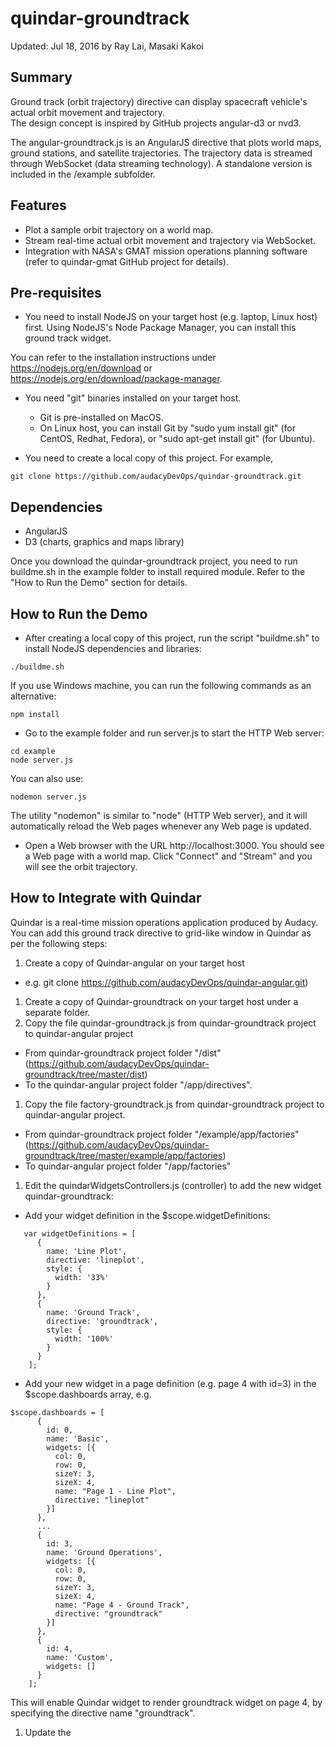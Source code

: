 # quindar-groundtrack
Updated: Jul 18, 2016 by Ray Lai, Masaki Kakoi

## Summary
Ground track (orbit trajectory) directive can display spacecraft vehicle's actual orbit movement and trajectory.  
The design concept is inspired by GitHub projects angular-d3 or nvd3.

The angular-groundtrack.js is an AngularJS directive that plots world maps, ground stations, 
and satellite trajectories.  The trajectory data is streamed through WebSocket (data streaming technology).
A standalone version is included in the /example subfolder. 

## Features
* Plot a sample orbit trajectory on a world map.
* Stream real-time actual orbit movement and trajectory via WebSocket.
* Integration with NASA's GMAT mission operations planning software (refer to quindar-gmat GitHub project for details).

## Pre-requisites
* You need to install NodeJS on your target host (e.g. laptop, Linux host) first.
Using NodeJS's Node Package Manager, you can install this ground track widget. 

You can refer to the installation instructions under https://nodejs.org/en/download or https://nodejs.org/en/download/package-manager.

* You need "git" binaries installed on your target host. 
  - Git is pre-installed on MacOS.
  - On Linux host, you can install Git by "sudo yum install git" (for CentOS, Redhat, Fedora), or "sudo apt-get install git" (for Ubuntu).

* You need to create a local copy of this project. For example,
```
git clone https://github.com/audacyDevOps/quindar-groundtrack.git
``` 

## Dependencies
* AngularJS
* D3 (charts, graphics and maps library)

Once you download the quindar-groundtrack project, you need to run buildme.sh in the example folder to install required module. Refer to the "How to Run the Demo" section for details. 	
	
## How to Run the Demo
* After creating a local copy of this project, run the script "buildme.sh" to install NodeJS dependencies and libraries:

```
./buildme.sh
```

If you use Windows machine, you can run the following commands as an alternative:
```
npm install
```

* Go to the example folder and run server.js to start the HTTP Web server: 
```
cd example
node server.js
```

You can also use:
```
nodemon server.js
```

The utility "nodemon" is similar to "node" (HTTP Web server), and it will automatically reload the Web pages whenever any Web page is updated.

* Open a Web browser with the URL http://localhost:3000. You should see a Web page with a world map. Click "Connect" and "Stream" and you will see the orbit trajectory.

	
## How to Integrate with Quindar 
Quindar is a real-time mission operations application produced by Audacy. You can add this ground track directive to grid-like window in Quindar as per the following steps:
	
1. Create a copy of Quindar-angular on your target host 
  - e.g. git clone https://github.com/audacyDevOps/quindar-angular.git)
1. Create a copy of Quindar-groundtrack on your target host under a separate folder.
1. Copy the file quindar-groundtrack.js from quindar-groundtrack project to quindar-angular project
  - From quindar-groundtrack project folder "/dist" (https://github.com/audacyDevOps/quindar-groundtrack/tree/master/dist) 
  - To the quindar-angular project folder "/app/directives".
1. Copy the file factory-groundtrack.js from quindar-groundtrack project to quindar-angular project.
  - From quindar-groundtrack project folder "/example/app/factories" (https://github.com/audacyDevOps/quindar-groundtrack/tree/master/example/app/factories)
  - To quindar-angular project folder "/app/factories"
1. Edit the quindarWidgetsControllers.js (controller) to add the new widget quindar-groundtrack:
  - Add your widget definition in the $scope.widgetDefinitions:
```
   var widgetDefinitions = [
      {
        name: 'Line Plot',
        directive: 'lineplot',
        style: {
          width: '33%'
        }
      },
      {
        name: 'Ground Track',
        directive: 'groundtrack',
        style: {
          width: '100%'
        }
      }
    ];
```

  - Add your new widget in a page definition (e.g. page 4 with id=3) in the $scope.dashboards array, e.g.
```
$scope.dashboards = [
      {
        id: 0,
        name: 'Basic',
        widgets: [{
          col: 0,
          row: 0,
          sizeY: 3,
          sizeX: 4,
          name: "Page 1 - Line Plot",
          directive: "lineplot"
        }]
      },
      ...
      {
        id: 3,
        name: 'Ground Operations',
        widgets: [{
          col: 0,
          row: 0,
          sizeY: 3,
          sizeX: 4,
          name: "Page 4 - Ground Track",
          directive: "groundtrack"
        }]
      },
      {
        id: 4,
        name: 'Custom',
        widgets: []
      }
    ];
```

This will enable Quindar widget to render groundtrack widget on page 4, by specifying the directive name "groundtrack". 

1. Update the <script> and <link> CSS stylesheet in the file index.html
  - Your new AngularJS directive probably requires new JS/CSS files. You may want to review the current index.html
to see if the versions are compatible.
  - quindar-groundtrack requires D3 and angular-d3 third party JS/CSS. They are consolidated and concatenated in the files "groundtrack-thirdparty.js" and "groundtrack-thirdparty.css" for convenience. Refer to https://github.com/audacyDevOps/quindar-groundtrack/tree/master/example/dist for details.
  - You can refer to the /example/index.html as an example.
  - e.g. for quindar-groundtrack project, you will need to add the following files:
```
  <script src="dist/angular-groundtrack.js"></script>
  <script src="app/controllers/app-groundtrack.js"></script>
  <script src="app/factories/factory-groundtrack.js"></script>
  <script src="config/clientSettings.js"></script>
```

1. You can manually re-test your new quindar-angular mission operations application to verify if the application works as expected.
  - There will be some automated widget test scripts in the quindar-angular project.
  - You can run "nodemon server.js" and open a Web browser with the URL http://localhost:3000 to test the changes.


# Known Constraints
* Quindar-groundtrack has minimum width for massive data contents on the map, and thus it cannot be resized to smaller than 100px on the screen. Otherwise, it will impact user experience. It has a limited auto-resize capability (responsive map) due to the large canvas required to render the world map.  
* Current quindar-groundtrack directive only allows GMAT as the data input source. In other words, it does not require passing other data source as attribute. In future, we can enhance the directive to accept different data sources by passing different data source attribute values (e.g. <groundtrack data="myDataSource">).

